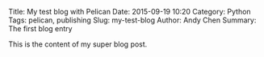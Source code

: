 Title: My test blog with Pelican 
Date: 2015-09-19 10:20
Category: Python
Tags: pelican, publishing
Slug: my-test-blog
Author: Andy Chen
Summary: The first blog entry

This is the content of my super blog post.
